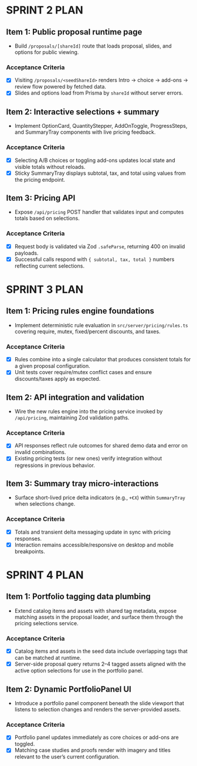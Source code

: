 # SPRINT 2 PLAN

## Item 1: Public proposal runtime page
- Build `/proposals/[shareId]` route that loads proposal, slides, and options for public viewing.

### Acceptance Criteria
- [x] Visiting `/proposals/<seedShareId>` renders Intro → choice → add-ons → review flow powered by fetched data.
- [x] Slides and options load from Prisma by `shareId` without server errors.

## Item 2: Interactive selections + summary
- Implement OptionCard, QuantityStepper, AddOnToggle, ProgressSteps, and SummaryTray components with live pricing feedback.

### Acceptance Criteria
- [x] Selecting A/B choices or toggling add-ons updates local state and visible totals without reloads.
- [x] Sticky SummaryTray displays subtotal, tax, and total using values from the pricing endpoint.

## Item 3: Pricing API
- Expose `/api/pricing` POST handler that validates input and computes totals based on selections.

### Acceptance Criteria
- [x] Request body is validated via Zod `.safeParse`, returning 400 on invalid payloads.
- [x] Successful calls respond with `{ subtotal, tax, total }` numbers reflecting current selections.

# SPRINT 3 PLAN

## Item 1: Pricing rules engine foundations
- Implement deterministic rule evaluation in `src/server/pricing/rules.ts` covering require, mutex, fixed/percent discounts, and taxes.

### Acceptance Criteria
- [x] Rules combine into a single calculator that produces consistent totals for a given proposal configuration.
- [x] Unit tests cover require/mutex conflict cases and ensure discounts/taxes apply as expected.

## Item 2: API integration and validation
- Wire the new rules engine into the pricing service invoked by `/api/pricing`, maintaining Zod validation paths.

### Acceptance Criteria
- [x] API responses reflect rule outcomes for shared demo data and error on invalid combinations.
- [x] Existing pricing tests (or new ones) verify integration without regressions in previous behavior.

## Item 3: Summary tray micro-interactions
- Surface short-lived price delta indicators (e.g., `+€X`) within `SummaryTray` when selections change.

### Acceptance Criteria
- [x] Totals and transient delta messaging update in sync with pricing responses.
- [x] Interaction remains accessible/responsive on desktop and mobile breakpoints.

# SPRINT 4 PLAN

## Item 1: Portfolio tagging data plumbing
- Extend catalog items and assets with shared tag metadata, expose matching assets in the proposal loader, and surface them through the pricing selections service.

### Acceptance Criteria
- [x] Catalog items and assets in the seed data include overlapping tags that can be matched at runtime.
- [x] Server-side proposal query returns 2–4 tagged assets aligned with the active option selections for use in the portfolio panel.

## Item 2: Dynamic PortfolioPanel UI
- Introduce a portfolio panel component beneath the slide viewport that listens to selection changes and renders the server-provided assets.

### Acceptance Criteria
- [x] Portfolio panel updates immediately as core choices or add-ons are toggled.
- [x] Matching case studies and proofs render with imagery and titles relevant to the user’s current configuration.
